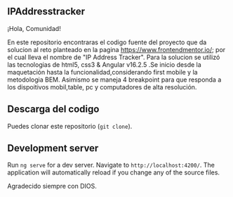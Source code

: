 ## IPAddresstracker

¡Hola, Comunidad!

En este repositorio encontraras el codigo fuente del proyecto que da solucion
al reto planteado en la pagina https://www.frontendmentor.io/; por el cual lleva el nombre de "IP Address Tracker". Para la solucion se utilizó las tecnologias de html5, css3 & Angular v16.2.5 .Se inicio desde la maquetación hasta la funcionalidad,considerando first mobile y la metodologia BEM. Asimismo se maneja 4 breakpoint para que responda a los dispoitivos mobil,table, pc y computadores de alta resolución.

## Descarga del codigo
Puedes clonar este repositorio (`git clone`).

## Development server

Run `ng serve` for a dev server. Navigate to `http://localhost:4200/`. The application will automatically reload if you change any of the source files.

Agradecido siempre con DIOS.
